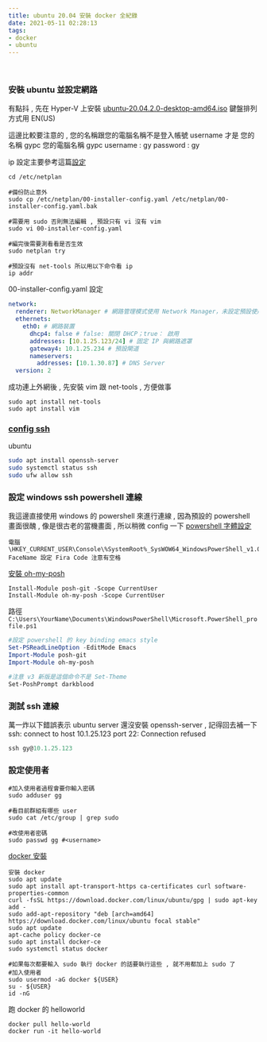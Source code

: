 ```yaml
---
title: ubuntu 20.04 安裝 docker 全紀錄
date: 2021-05-11 02:28:13
tags:
- docker
- ubuntu
---
```

&nbsp;
<!-- more -->

### 安裝 ubuntu 並設定網路
有點抖 , 先在 Hyper-V 上安裝 [ubuntu-20.04.2.0-desktop-amd64.iso](https://releases.ubuntu.com/20.04/)
鍵盤排列方式用 EN(US)

這邊比較要注意的 , 您的名稱跟您的電腦名稱不是登入帳號 username 才是
您的名稱 gypc
您的電腦名稱 gypc
username : gy
password : gy

ip 設定主要參考這篇[設定](https://www.footmark.info/linux/ubuntu/ubuntu-server-install/)
```
cd /etc/netplan

#備份防止意外
sudo cp /etc/netplan/00-installer-config.yaml /etc/netplan/00-installer-config.yaml.bak

#需要用 sudo 否則無法編輯 , 預設只有 vi 沒有 vim
sudo vi 00-installer-config.yaml

#編完後需要測看看是否生效
sudo netplan try

#預設沒有 net-tools 所以用以下命令看 ip 
ip addr
```

00-installer-config.yaml 設定
``` yaml
network:
  renderer: NetworkManager # 網路管理模式使用 Network Manager，未設定預設使用 systemd-workd
  ethernets:
    eth0: # 網路裝置
      dhcp4: false # false: 關閉 DHCP；true： 啟用
      addresses: [10.1.25.123/24] # 固定 IP 與網路遮罩
      gateway4: 10.1.25.234 # 預設閘道
      nameservers:
        addresses: [10.1.30.87] # DNS Server
  version: 2
```

成功連上外網後 , 先安裝 vim 跟 net-tools , 方便做事
```
sudo apt install net-tools
sudo apt install vim
```

### [config ssh](https://www.gushiciku.cn/pl/pMnD/zh-tw)
ubuntu
``` bash
sudo apt install openssh-server
sudo systemctl status ssh
sudo ufw allow ssh
```

### 設定 windows ssh powershell 連線
我這邊直接使用 windows 的 powershell 來進行連線 , 因為預設的 powershell 畫面很醜 , 像是很古老的當機畫面 , 所以稍微 config 一下
[powershell 字體設定](https://zhuanlan.zhihu.com/p/163007658)
```
電腦\HKEY_CURRENT_USER\Console\%SystemRoot%_SysWOW64_WindowsPowerShell_v1.0_powershell.exe
FaceName 設定 Fira Code 注意有空格
```

[安裝 oh-my-posh](https://blog.poychang.net/setting-powershell-theme-with-oh-my-posh/)
```
Install-Module posh-git -Scope CurrentUser
Install-Module oh-my-posh -Scope CurrentUser
```

路徑 `C:\Users\YourName\Documents\WindowsPowerShell\Microsoft.PowerShell_profile.ps1`
``` powershell
#設定 powershell 的 key binding emacs style
Set-PSReadLineOption -EditMode Emacs
Import-Module posh-git
Import-Module oh-my-posh

#注意 v3 新版是這個命令不是 Set-Theme
Set-PoshPrompt darkblood
```

### 測試 ssh 連線
萬一炸以下錯誤表示 ubuntu server 還沒安裝 openssh-server , 記得回去補一下
ssh: connect to host 10.1.25.123 port 22: Connection refused
``` powershell
ssh gy@10.1.25.123
```

### 設定使用者
```
#加入使用者過程會要你輸入密碼
sudo adduser gg

#看目前群組有哪些 user
sudo cat /etc/group | grep sudo

#改使用者密碼
sudo passwd gg #<username>
```

[docker 安裝](https://www.digitalocean.com/community/tutorials/how-to-install-and-use-docker-on-ubuntu-20-04)
```
安裝 docker
sudo apt update
sudo apt install apt-transport-https ca-certificates curl software-properties-common
curl -fsSL https://download.docker.com/linux/ubuntu/gpg | sudo apt-key add -
sudo add-apt-repository "deb [arch=amd64] https://download.docker.com/linux/ubuntu focal stable"
sudo apt update
apt-cache policy docker-ce
sudo apt install docker-ce
sudo systemctl status docker

#如果每次都要輸入 sudo 執行 docker 的話要執行這些 , 就不用都加上 sudo 了
#加入使用者
sudo usermod -aG docker ${USER}
su - ${USER}
id -nG
```

跑 docker 的 helloworld
```
docker pull hello-world
docker run -it hello-world
```
